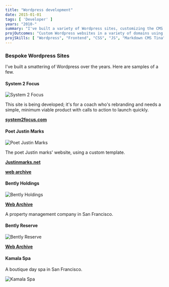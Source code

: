 ```yaml
---
title: "Wordpress development"
date: 2015-01-01
tags: [ 'Developer' ]
years: "2010-"
summary: "I've built a variety of Wordpress sites, customizing the CMS for clients"
projOutcomes: "Custom Wordpress websites in a variety of domains using minimal plugins."
projSkills: [ "Wordpress", "Frontend", "CSS", "JS", "Markdown CMS Tina", "UX", "Theme Customization" ] 
---
```


### Bespoke Wordpress Sites

I've built a smattering of Wordpress over the years. Here are samples of a few.

#### System 2 Focus

![System 2 Focus](/s2f.webp)

This site is being developed; it's for a coach who's rebranding and needs a simple, minimum viable product with calls to action to launch quickly. 

**[system2focus.com](https://system2focus.com/)**

#### Poet Justin Marks

![Poet Justin Marks](/juston-marks.webp)

The poet Justin marks' website, using a custom template.

**[Justinmarks.net](http://justinmarks.net/)**

**[web archive](http://web.archive.org/web/20110208182113/http://www.kamalaspa.com/)**

#### Bently Holdings

![Bently Holdings](/holdings.webp)

**[Web Archive](http://web.archive.org/web/20161231031746/http://bentlyholdings.com/)**

A property management company in San Francisco. 

#### Bently Reserve

![Bently Reserve](/bentlyreserve.webp)

**[Web Archive](http://web.archive.org/web/20120711074742/http://bentlyreserve.com/)**

#### Kamala Spa

A boutique day spa in San Francisco.

![Kamala Spa](/kamalaspa.webp)